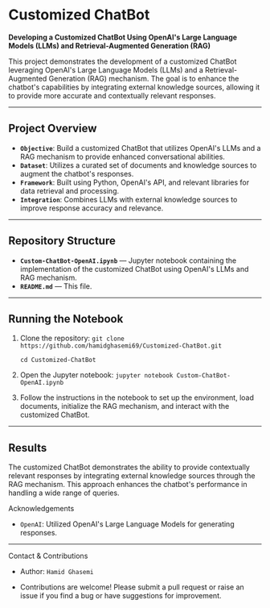 # Customized ChatBot

**Developing a Customized ChatBot Using OpenAI's Large Language Models (LLMs) and Retrieval-Augmented Generation (RAG)**

This project demonstrates the development of a customized ChatBot leveraging OpenAI's Large Language Models (LLMs) and a Retrieval-Augmented Generation (RAG) mechanism. The goal is to enhance the chatbot's capabilities by integrating external knowledge sources, allowing it to provide more accurate and contextually relevant responses.

---

## Project Overview

- **`Objective`**: Build a customized ChatBot that utilizes OpenAI's LLMs and a RAG mechanism to provide enhanced conversational abilities.
- **`Dataset`**: Utilizes a curated set of documents and knowledge sources to augment the chatbot's responses.
- **`Framework`**: Built using Python, OpenAI's API, and relevant libraries for data retrieval and processing.
- **`Integration`**: Combines LLMs with external knowledge sources to improve response accuracy and relevance.

---

## Repository Structure

- **`Custom-ChatBot-OpenAI.ipynb`** — Jupyter notebook containing the implementation of the customized ChatBot using OpenAI's LLMs and RAG mechanism.
- **`README.md`** — This file.

---

## Running the Notebook

1. Clone the repository:
   `git clone https://github.com/hamidghasemi69/Customized-ChatBot.git`
   
   `cd Customized-ChatBot`


2. Open the Jupyter notebook:
   `jupyter notebook Custom-ChatBot-OpenAI.ipynb`

3. Follow the instructions in the notebook to set up the environment, load documents, initialize the RAG mechanism, and interact with the customized ChatBot.


---

## Results

The customized ChatBot demonstrates the ability to provide contextually relevant responses by integrating external knowledge sources through the RAG mechanism. This approach enhances the chatbot's performance in handling a wide range of queries.



Acknowledgements

- `OpenAI`: Utilized OpenAI's Large Language Models for generating responses.

---

Contact & Contributions

- Author: `Hamid Ghasemi`

- Contributions are welcome! Please submit a pull request or raise an issue if you find a bug or have suggestions for improvement.


